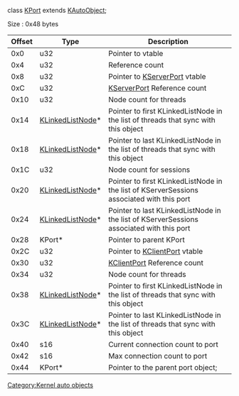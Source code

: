 class [KPort](KPort "wikilink") extends
[KAutoObject](KAutoObject "wikilink");

Size : 0x48 bytes

| Offset | Type                                            | Description                                                                               |
|--------|-------------------------------------------------|-------------------------------------------------------------------------------------------|
| 0x0    | u32                                             | Pointer to vtable                                                                         |
| 0x4    | u32                                             | Reference count                                                                           |
| 0x8    | u32                                             | Pointer to [KServerPort](KServerPort "wikilink") vtable                                   |
| 0xC    | u32                                             | [KServerPort](KServerPort "wikilink") Reference count                                     |
| 0x10   | u32                                             | Node count for threads                                                                    |
| 0x14   | [KLinkedListNode](KLinkedListNode "wikilink")\* | Pointer to first KLinkedListNode in the list of threads that sync with this object        |
| 0x18   | [KLinkedListNode](KLinkedListNode "wikilink")\* | Pointer to last KLinkedListNode in the list of threads that sync with this object         |
| 0x1C   | u32                                             | Node count for sessions                                                                   |
| 0x20   | [KLinkedListNode](KLinkedListNode "wikilink")\* | Pointer to first KLinkedListNode in the list of KServerSessions associated with this port |
| 0x24   | [KLinkedListNode](KLinkedListNode "wikilink")\* | Pointer to last KLinkedListNode in the list of KServerSessions associated with this port  |
| 0x28   | KPort\*                                         | Pointer to parent KPort                                                                   |
| 0x2C   | u32                                             | Pointer to [KClientPort](KClientPort "wikilink") vtable                                   |
| 0x30   | u32                                             | [KClientPort](KClientPort "wikilink") Reference count                                     |
| 0x34   | u32                                             | Node count for threads                                                                    |
| 0x38   | [KLinkedListNode](KLinkedListNode "wikilink")\* | Pointer to first KLinkedListNode in the list of threads that sync with this object        |
| 0x3C   | [KLinkedListNode](KLinkedListNode "wikilink")\* | Pointer to last KLinkedListNode in the list of threads that sync with this object         |
| 0x40   | s16                                             | Current connection count to port                                                          |
| 0x42   | s16                                             | Max connection count to port                                                              |
| 0x44   | KPort\*                                         | Pointer to the parent port object;                                                        |

[Category:Kernel auto objects](Category:Kernel_auto_objects "wikilink")